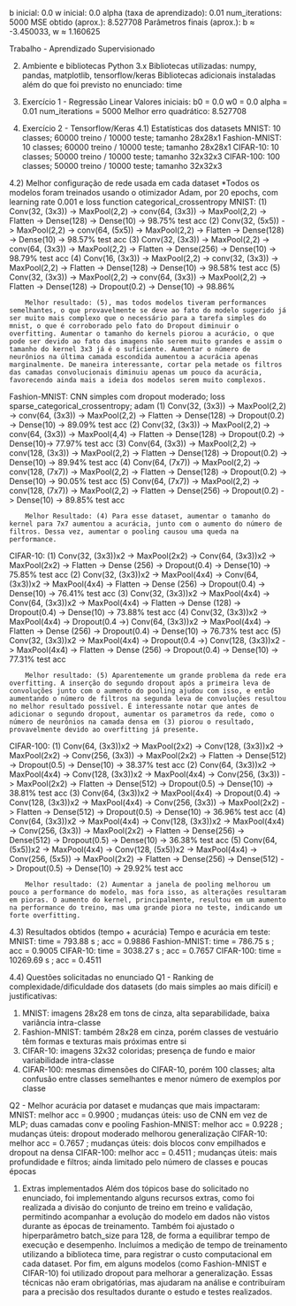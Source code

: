 
b inicial: 0.0
w inicial: 0.0
alpha (taxa de aprendizado): 0.01
num_iterations: 5000
MSE obtido (aprox.): 8.527708
Parâmetros finais (aprox.): b ≈ -3.450033, w ≈ 1.160625


Trabalho - Aprendizado Supervisionado


2) Ambiente e bibliotecas
Python 3.x
Bibliotecas utilizadas: numpy, pandas, matplotlib, tensorflow/keras
Bibliotecas adicionais instaladas além do que foi previsto no enunciado: time

3) Exercício 1 - Regressão Linear
Valores iniciais:
b0 = 0.0
w0 = 0.0
alpha = 0.01
num_iterations = 5000
Melhor erro quadrático: 8.527708

4) Exercício 2 - Tensorflow/Keras
4.1) Estatísticas dos datasets
MNIST: 10 classes; 60000 treino / 10000 teste; tamanho 28x28x1
Fashion-MNIST: 10 classes; 60000 treino / 10000 teste; tamanho 28x28x1
CIFAR-10: 10 classes; 50000 treino / 10000 teste; tamanho 32x32x3
CIFAR-100: 100 classes; 50000 treino / 10000 teste; tamanho 32x32x3

4.2) Melhor configuração de rede usada em cada dataset 
*Todos os modelos foram treinados usando o otimizador Adam, por 20 epochs, com learning rate 0.001 e loss function categorical_crossentropy
MNIST: (1) Conv(32, (3x3)) -> MaxPool(2,2) -> conv(64, (3x3)) -> MaxPool(2,2) -> Flatten -> Dense(128) -> Dense(10) -> 98.75% test acc
       (2) Conv(32, (5x5)) -> MaxPool(2,2) -> conv(64, (5x5)) -> MaxPool(2,2) -> Flatten -> Dense(128) -> Dense(10) -> 98.57% test acc
       (3) Conv(32, (3x3)) -> MaxPool(2,2) -> conv(64, (3x3)) -> MaxPool(2,2) -> Flatten -> Dense(256) -> Dense(10) -> 98.79% test acc
       (4) Conv(16, (3x3)) -> MaxPool(2,2) -> conv(32, (3x3)) -> MaxPool(2,2) -> Flatten -> Dense(128) -> Dense(10) -> 98.58% test acc
       (5) Conv(32, (3x3)) -> MaxPool(2,2) -> conv(64, (3x3)) -> MaxPool(2,2) -> Flatten -> Dense(128) -> Dropout(0.2) -> Dense(10) -> 98.86%

        Melhor resultado: (5), mas todos modelos tiveram performances semelhantes, o que provavelmente se deve ao fato do modelo sugerido já ser muito mais complexo que o necessário para a tarefa simples do mnist, o que é corroborado pelo fato do Dropout diminuir o overfitting. Aumentar o tamanho do kernels piorou a acurácio, o que pode ser devido ao fato das imagens não serem muito grandes e assim o tamanho do kernel 3x3 já é o suficiente. Aumentar o número de neurônios na última camada escondida aumentou a acurácia apenas marginalmente. De maneira interessante, cortar pela metade os filtros das camadas convolucionais diminuiu apenas um pouco da acurácia, favorecendo ainda mais a ideia dos modelos serem muito complexos.


Fashion-MNIST: CNN simples com dropout moderado; loss sparse_categorical_crossentropy; adam
        (1) Conv(32, (3x3)) -> MaxPool(2,2) -> conv(64, (3x3)) -> MaxPool(2,2) -> Flatten -> Dense(128) -> Dropout(0.2) -> Dense(10) -> 89.09% test acc
        (2) Conv(32, (3x3)) -> MaxPool(2,2) -> conv(64, (3x3)) -> MaxPool(4,4) -> Flatten -> Dense(128) -> Dropout(0.2) -> Dense(10)-> 77.97% test acc
        (3) Conv(64, (3x3)) -> MaxPool(2,2) -> conv(128, (3x3)) -> MaxPool(2,2) -> Flatten -> Dense(128) -> Dropout(0.2) -> Dense(10) -> 89.94% test acc
        (4) Conv(64, (7x7)) -> MaxPool(2,2) -> conv(128, (7x7)) -> MaxPool(2,2) -> Flatten -> Dense(128) -> Dropout(0.2) -> Dense(10) -> 90.05% test acc
        (5) Conv(64, (7x7)) -> MaxPool(2,2) -> conv(128, (7x7)) -> MaxPool(2,2) -> Flatten -> Dense(256) -> Dropout(0.2) -> Dense(10) -> 89.85% test acc

        Melhor Resultado: (4) Para esse dataset, aumentar o tamanho do kernel para 7x7 aumentou a acurácia, junto com o aumento do número de filtros. Dessa vez, aumentar o pooling causou uma queda na performance.

CIFAR-10: 
        (1) Conv(32, (3x3))x2 -> MaxPool(2x2) -> Conv(64, (3x3))x2 -> MaxPool(2x2) -> Flatten -> Dense (256) -> Dropout(0.4) -> Dense(10) -> 75.85% test acc
        (2) Conv(32, (3x3))x2 -> MaxPool(4x4) -> Conv(64, (3x3))x2 -> MaxPool(4x4) -> Flatten -> Dense (256) -> Dropout(0.4) -> Dense(10) -> 76.41% test acc
        (3) Conv(32, (3x3))x2 -> MaxPool(4x4) -> Conv(64, (3x3))x2 -> MaxPool(4x4) -> Flatten -> Dense (128) -> Dropout(0.4) -> Dense(10) -> 73.88% test acc
        (4) Conv(32, (3x3))x2 -> MaxPool(4x4) -> Dropout(0.4 ->) Conv(64, (3x3))x2 -> MaxPool(4x4) -> Flatten -> Dense (256) -> Dropout(0.4) -> Dense(10) -> 76.73% test acc
        (5) Conv(32, (3x3))x2 -> MaxPool(4x4) -> Dropout(0.4 ->) Conv(128, (3x3))x2 -> MaxPool(4x4) -> Flatten -> Dense (256) -> Dropout(0.4) -> Dense(10) -> 77.31% test acc

        Melhor resultado: (5) Aparentemente um grande problema da rede era overfitting. A inserção do segundo dropout após a primeira leva de convoluções junto com o aumento do pooling ajudou com isso, e então aumentando o número de filtros na segunda leva de convoluções resultou no melhor resultado possível. É interessante notar que antes de adicionar o segundo dropout, aumentar os parametros da rede, como o número de neurônios na camada densa em (3) piorou o resultado, provavelmente devido ao overfitting já presente.



CIFAR-100: 
        (1) Conv(64, (3x3))x2 -> MaxPool(2x2) -> Conv(128, (3x3))x2 -> MaxPool(2x2) -> Conv(256, (3x3)) -> MaxPool(2x2) -> Flatten -> Dense(512) -> Dropout(0.5) -> Dense(10) -> 38.37% test acc
        (2) Conv(64, (3x3))x2 -> MaxPool(4x4) -> Conv(128, (3x3))x2 -> MaxPool(4x4) -> Conv(256, (3x3)) -> MaxPool(2x2) -> Flatten -> Dense(512) -> Dropout(0.5) -> Dense(10) -> 38.81% test acc
        (3) Conv(64, (3x3))x2 -> MaxPool(4x4) -> Dropout(0.4) -> Conv(128, (3x3))x2 -> MaxPool(4x4) -> Conv(256, (3x3)) -> MaxPool(2x2) -> Flatten -> Dense(512) -> Dropout(0.5) -> Dense(10) -> 36.96% test acc
        (4) Conv(64, (3x3))x2 -> MaxPool(4x4) -> Conv(128, (3x3))x2 -> MaxPool(4x4) -> Conv(256, (3x3)) -> MaxPool(2x2) -> Flatten -> Dense(256) -> Dense(512) -> Dropout(0.5) -> Dense(10) -> 36.38% test acc
        (5) Conv(64, (5x5))x2 -> MaxPool(4x4) -> Conv(128, (5x5))x2 -> MaxPool(4x4) -> Conv(256, (5x5)) -> MaxPool(2x2) -> Flatten -> Dense(256) -> Dense(512) -> Dropout(0.5) -> Dense(10) -> 29.92% test acc

        Melhor resultado: (2) Aumentar a janela de pooling melhorou um pouco a performance do modelo, mas fora isso, as alterações resultaram em pioras. O aumento do kernel, principalmente, resultou em um aumento na performance do treino, mas uma grande piora no teste, indicando um forte overfitting. 

4.3) Resultados obtidos (tempo + acurácia)
Tempo e acurácia em teste:
MNIST: time = 793.88 s ; acc = 0.9886
Fashion-MNIST: time = 786.75 s ; acc = 0.9005
CIFAR-10: time = 3038.27 s ; acc = 0.7657
CIFAR-100: time = 10269.69 s ; acc = 0.4511

4.4) Questões solicitadas no enunciado
Q1 - Ranking de complexidade/dificuldade dos datasets (do mais simples ao mais difícil) e justificativas:
1) MNIST: imagens 28x28 em tons de cinza, alta separabilidade, baixa variância intra-classe
2) Fashion-MNIST: também 28x28 em cinza, porém classes de vestuário têm formas e texturas mais próximas entre si
3) CIFAR-10: imagens 32x32 coloridas; presença de fundo e maior variabilidade intra-classe
4) CIFAR-100: mesmas dimensões do CIFAR-10, porém 100 classes; alta confusão entre classes semelhantes e menor número de exemplos por classe

Q2 - Melhor acurácia por dataset e mudanças que mais impactaram:
MNIST: melhor acc = 0.9900 ; mudanças úteis: uso de CNN em vez de MLP; duas camadas conv e pooling
Fashion-MNIST: melhor acc = 0.9228 ; mudanças úteis: dropout moderado melhorou generalização
CIFAR-10: melhor acc = 0.7657 ; mudanças úteis: dois blocos conv empilhados e dropout na densa
CIFAR-100: melhor acc = 0.4511 ; mudanças úteis: mais profundidade e filtros; ainda limitado pelo número de classes e poucas épocas

1) Extras implementados
Além dos tópicos base do solicitado no enunciado, foi implementando alguns recursos extras, como foi  realizada a divisão do conjunto de treino em treino e validação, permitindo acompanhar a evolução do modelo em dados não vistos durante as épocas de treinamento. Também foi ajustado o hiperparâmetro batch_size para 128, de forma a equilibrar tempo de execução e desempenho. Incluímos a medição de tempo de treinamento utilizando a biblioteca time, para registrar o custo computacional em cada dataset. Por fim, em alguns modelos (como Fashion-MNIST e CIFAR-10) foi utilizado dropout para melhorar a generalização. Essas técnicas não eram obrigatórias, mas ajudaram na análise e contribuíram para a precisão dos resultados durante o estudo e testes realizados.

